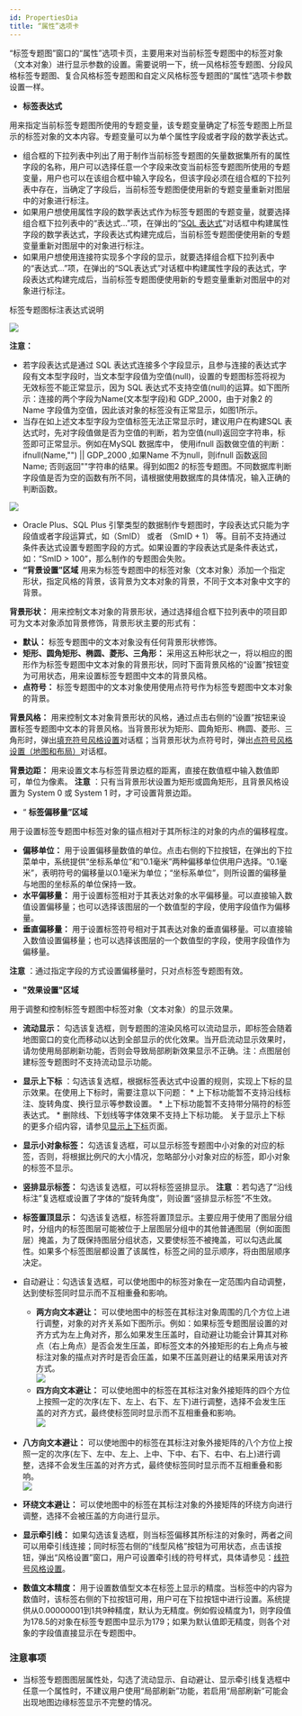 ```yaml
---
id: PropertiesDia
title: “属性”选项卡
---
```

“标签专题图”窗口的“属性”选项卡页，主要用来对当前标签专题图中的标签对象（文本对象）进行显示参数的设置。需要说明一下，统一风格标签专题图、分段风格标签专题图、复合风格标签专题图和自定义风格标签专题图的“属性”选项卡参数设置一样。

* **标签表达式**

用来指定当前标签专题图所使用的专题变量，该专题变量确定了标签专题图上所显示的标签对象的文本内容。专题变量可以为单个属性字段或者字段的数学表达式。

* 组合框的下拉列表中列出了用于制作当前标签专题图的矢量数据集所有的属性字段的名称，用户可以选择任意一个字段来改变当前标签专题图所使用的专题变量，用户也可以在该组合框中输入字段名，但该字段必须在组合框的下拉列表中存在，当确定了字段后，当前标签专题图便使用新的专题变量重新对图层中的对象进行标注。 
* 如果用户想使用属性字段的数学表达式作为标签专题图的专题变量，就要选择组合框下拉列表中的“表达式...”项，在弹出的“[SQL 表达式](../../Query/SQLQueryDia)”对话框中构建属性字段的数学表达式，字段表达式构建完成后，当前标签专题图便使用新的专题变量重新对图层中的对象进行标注。
* 如果用户想使用连接符实现多个字段的显示，就要选择组合框下拉列表中的“表达式...”项，在弹出的“SQL表达式”对话框中构建属性字段的表达式，字段表达式构建完成后，当前标签专题图便使用新的专题变量重新对图层中的对象进行标注。

标签专题图标注表达式说明

![](img/LabelDia.png)    

**注意：**

* 若字段表达式是通过 SQL 表达式连接多个字段显示，且参与连接的表达式字段有文本型字段时，当文本型字段值为空值(null)，设置的专题图标签将视为无效标签不能正常显示，因为 SQL 表达式不支持空值(null)的运算。如下图所示：连接的两个字段为Name(文本型字段)和 GDP_2000，由于对象2 的Name 字段值为空值，因此该对象的标签没有正常显示，如图1所示。 
* 当存在如上述文本型字段为空值标签无法正常显示时，建议用户在构建SQL 表达式时，先对字段值做是否为空值的判断，若为空值(null)返回空字符串，标签即可正常显示。例如在MySQL 数据库中， 使用ifnull 函数做空值的判断：ifnull(Name,"") || GDP_2000 ,如果Name 不为null，则ifnull 函数返回 Name; 否则返回""字符串的结果。得到如图2 的标签专题图。不同数据库判断字段值是否为空的函数有所不同，请根据使用数据库的具体情况，输入正确的判断函数。  

![](img/ifnull.png)  

* Oracle Plus、SQL Plus 引擎类型的数据制作专题图时，字段表达式只能为字段值或者字段运算式，如（SmID） 或者 （SmID + 1） 等。目前不支持通过条件表达式设置专题图字段的方式。如果设置的字段表达式是条件表达式，如：“SmID > 100”，那么制作的专题图会失败。
* **“背景设置”区域**
用来为标签专题图中的标签对象（文本对象）添加一个指定形状，指定风格的背景，该背景为文本对象的背景，不同于文本对象中文字的背景。

**背景形状：** 用来控制文本对象的背景形状，通过选择组合框下拉列表中的项目即可为文本对象添加背景修饰，背景形状主要的形式有：

* **默认：** 标签专题图中的文本对象没有任何背景形状修饰。
* **矩形、圆角矩形、椭圆、菱形、三角形：** 采用这五种形状之一，将以相应的图形作为标签专题图中文本对象的背景形状，同时下面背景风格的“设置”按钮变为可用状态，用来设置标签专题图中文本的背景风格。
* **点符号：** 标签专题图中的文本对象使用使用点符号作为标签专题图中文本对象的背景。

**背景风格：**
用来控制文本对象背景形状的风格，通过点击右侧的“设置”按钮来设置标签专题图中文本的背景风格。当背景形状为矩形、圆角矩形、椭圆、菱形、三角形时，弹出[填充符号风格设置](../../Visualization/LayerStyle/FillSymStyle)对话框；当背景形状为点符号时，弹出[点符号风格设置（地图和布局）](../../Visualization/LayerStyle/PointSymStyle)对话框。

**背景边距：** 用来设置文本与标签背景边框的距离，直接在数值框中输入数值即可，单位为像素。 **注意**
：只有当背景形状设置为矩形或圆角矩形，且背景风格设置为 System 0 或 System 1 时，才可设置背景边距。

* “ **标签偏移量”区域**

用于设置标签专题图中标签对象的锚点相对于其所标注的对象的内点的偏移程度。

* **偏移单位：** 用于设置偏移量数值的单位。点击右侧的下拉按钮，在弹出的下拉菜单中，系统提供“坐标系单位”和“0.1毫米”两种偏移单位供用户选择。“0.1毫米”，表明符号的偏移量以0.1毫米为单位；“坐标系单位”，则所设置的偏移量与地图的坐标系的单位保持一致。
* **水平偏移量：** 用于设置标签相对于其表达对象的水平偏移量。可以直接输入数值设置偏移量；也可以选择该图层的一个数值型的字段，使用字段值作为偏移量。
* **垂直偏移量：** 用于设置标签符号相对于其表达对象的垂直偏移量。可以直接输入数值设置偏移量；也可以选择该图层的一个数值型的字段，使用字段值作为偏移量。

**注意** ：通过指定字段的方式设置偏移量时，只对点标签专题图有效。

* **"效果设置"区域**

用于调整和控制标签专题图中标签对象（文本对象）的显示效果。

* **流动显示：** 勾选该复选框，则专题图的渲染风格可以流动显示，即标签会随着地图窗口的变化而移动以达到全部显示的优化效果。当开启流动显示效果时，请勿使用局部刷新功能，否则会导致局部刷新效果显示不正确。注：点图层创建标签专题图时不支持流动显示功能。
* **显示上下标** ：勾选该复选框，根据标签表达式中设置的规则，实现上下标的显示效果。在使用上下标时，需要注意以下问题： 
      * 上下标功能暂不支持沿线标注、旋转角度、换行显示等参数设置。
      * 上下标功能暂不支持带分隔符的标签表达式。
      * 删除线、下划线等字体效果不支持上下标功能。
关于显示上下标的更多介绍内容，请参见[显示上下标](../TextExpression)页面。

* **显示小对象标签：** 勾选该复选框，可以显示标签专题图中小对象的对应的标签，否则，将根据比例尺的大小情况，忽略部分小对象对应的标签，即小对象的标签不显示。
* **竖排显示标签：** 勾选该复选框，可以将标签竖排显示。 **注意** ：若勾选了“沿线标注”复选框或设置了字体的“旋转角度”，则设置“竖排显示标签”不生效。
* **标签置顶显示：** 勾选该复选框，标签将置顶显示。主要应用于使用了图层分组时，分组内的标签图层可能被位于上层图层分组中的其他普通图层（例如面图层）掩盖，为了既保持图层分组状态，又要使标签不被掩盖，可以勾选此属性。如果多个标签图层都设置了该属性，标签之间的显示顺序，将由图层顺序决定。  
* 自动避让：勾选该复选框，可以使地图中的标签对象在一定范围内自动调整，达到使标签同时显示而不互相重叠和影响。    
     * **两方向文本避让：** 可以使地图中的标签在其标注对象周围的几个方位上进行调整，对象的对齐关系如下图所示。例如：如果标签专题图层设置的对齐方式为左上角对齐，那么如果发生压盖时，自动避让功能会计算其对称点（右上角点）是否会发生压盖，即标签文本的外接矩形的右上角点与被标注对象的描点对齐时是否会压盖，如果不压盖则避让的结果采用该对齐方式。  
     ![](img/autoshrink1.png)    
     * **四方向文本避让：** 可以使地图中的标签在其标注对象外接矩阵的四个方位上按照一定的次序(左下、左上、右下、左下)进行调整，选择不会发生压盖的对齐方式，最终使标签同时显示而不互相重叠和影响。  
     ![](img/autoshrink.png)  

* **八方向文本避让：** 可以使地图中的标签在其标注对象外接矩阵的八个方位上按照一定的次序(左下、左中、左上、上中、下中、右下、右中、右上)进行调整，选择不会发生压盖的对齐方式，最终使标签同时显示而不互相重叠和影响。    
![](img/EightDirection.png)  

 * **环绕文本避让：** 可以使地图中的标签在其标注对象的外接矩阵的环绕方向进行调整，选择不会被压盖的方向进行显示。
* **显示牵引线：** 如果勾选该复选框，则当标签偏移其所标注的对象时，两者之间可以用牵引线连接；同时标签右侧的“线型风格”按钮为可用状态，点击该按钮，弹出“风格设置”窗口，用户可设置牵引线的符号样式，具体请参见：[线符号风格设置](../../Visualization/LayerStyle/LineSymStyle)。
* **数值文本精度：** 用于设置数值型文本在标签上显示的精度。当标签中的内容为数值时，该标签右侧的下拉按钮可用，用户可在下拉按钮中进行设置。系统提供从0.00000001到1共9种精度，默认为无精度。例如假设精度为1，则字段值为178.5的对象在标签专题图中显示为179；如果为默认值即无精度，则各个对象的字段值直接显示在专题图中。

### 注意事项

* 当标签专题图图层属性处，勾选了流动显示、自动避让、显示牵引线复选框中任意一个属性时，不建议用户使用“局部刷新”功能，若启用“局部刷新”可能会出现地图边缘标签显示不完整的情况。 



